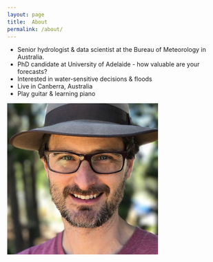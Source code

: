 ```yaml
---
layout: page
title:  About
permalink: /about/
---
```


- Senior hydrologist & data scientist at the Bureau of Meteorology in Australia. 
- PhD candidate at University of Adelaide - how valuable are your forecasts? 
- Interested in water-sensitive decisions & floods
- Live in Canberra, Australia
- Play guitar & learning piano

![Richard](/images/richard-medium.jpg)
